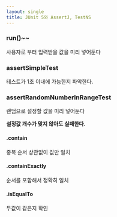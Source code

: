 ```yaml
---
layout: single
title: JUnit 5와 AssertJ, TestNS
---
```




### run()~~

사용자로 부터 입력받을 값을 미리 넣어둔다

### assertSimpleTest

테스트가 1초 이내에 가능한지 파악한다.

### assertRandomNumberInRangeTest

랜덤으로 설정할 값을 미리 넣어둔다 

**설정값 개수가 맞지 않아도 실패한다.**

#### .contain

중복 순서 상관없이 값만 일치

#### .containExactly

순서를 포함해서 정확히 일치

#### .isEqualTo

두값이 같은지 확인




